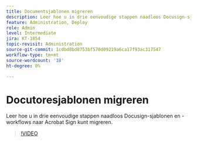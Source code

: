 ```yaml
---
title: Documentsjablonen migreren
description: Leer hoe u in drie eenvoudige stappen naadloos Docusign-sjablonen en -workflows naar Acrobat Sign kunt migreren
feature: Administration, Deploy
role: Admin
level: Intermediate
jira: KT-1854
topic-revisit: Administration
source-git-commit: 1cdbd8bd8753bf570d09219a6ca17f93ac317547
workflow-type: tm+mt
source-wordcount: '38'
ht-degree: 0%

---
```


# Docutoresjablonen migreren

Leer hoe u in drie eenvoudige stappen naadloos Docusign-sjablonen en -workflows naar Acrobat Sign kunt migreren.

>[!VIDEO](https://video.tv.adobe.com/v/3465274?quality=12&learn=on&hidetitle=true)

